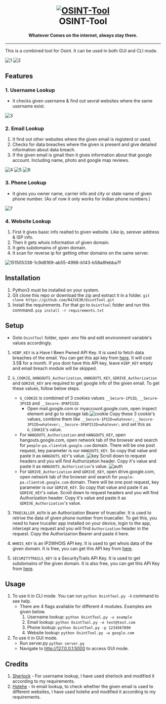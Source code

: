 <h1 align="center">
  <br>
  <a href="https://github.com/0xAnuj/OSINT-Tool"><img src="https://i.ibb.co/Lhtc6L0/OSINT-Tool.png" alt="OSINT-Tool"></a>
  <br>
  OSINT-Tool
  <br>
</h1>
<h4 align="center">Whatever Comes on the internet, always stay there.</h4>

<hr>

This is a combined tool for Osint. It can be used in both GUI and CLI mode.

![1](https://user-images.githubusercontent.com/46415431/181070640-648f5e11-3720-4cbb-a1d0-94b4036c6e4b.jpg)
![2](https://user-images.githubusercontent.com/46415431/181070656-96b4633c-2359-42b1-afc7-3e00d56c488c.jpg)

## Features
### 1. Username Lookup
- It checks given username & find out sevral websites where the same username exist.

![3](https://user-images.githubusercontent.com/46415431/181071771-a35695ed-b31b-4968-b3ff-dacc2bf0a095.png)

### 2. Email Lookup
1. It find out other websites where the given email is registerd or used.
2. Checks for data breaches where the given is present and give detailed information about data breach.
3. If the given email is gmail then it gives information about that google account. Including name, photo and google map reviews.


![4](https://user-images.githubusercontent.com/46415431/181071815-d0b8b57b-256f-4697-ac16-e7e6bdc09ffa.png)
![5](https://user-images.githubusercontent.com/46415431/181071818-1fbe121b-4cc7-4149-9bc3-fc139ba4ca70.png)
![6](https://user-images.githubusercontent.com/46415431/181071821-20d8a818-f4c0-41f3-a885-60070a881e73.png)


### 3. Phone Lookup
- It gives you owner name, carrier info and city or state name of given phone number. (As of now it only works for indian phone numbers.)

![7](https://user-images.githubusercontent.com/46415431/181071864-5987e727-7fc9-406f-b8f5-592b5ebc57c5.png)

### 4. Website Lookup
1. First it gives basic info realted to given website. Like ip, serever address & ISP info.
2. Then it gets whois information of given domain.
3. It gets subdomains of given domain.
4. It scan for reverse ip for getting other domains on the same server.

![151505338-1c9d8169-ab55-4998-b143-b58a8febba7f](https://user-images.githubusercontent.com/46415431/181071904-4755098a-eae4-4840-9883-c6a5b75c65ea.gif)

## Installation
1. Python3 must be installed on your system.
2. Git clone this repo or download the zip and extract it in a folder. `git clone https://github.com/R4JVE3R/OsintTool.git`
3. Install the requirements. For that go to `OsintTool` folder and run this command. `pip install -r requirements.txt`
## Setup
- Goto `OsintTool` folder, open .env file and edit environment variable's values accordingly.
1. `HIBP_KEY` is a Have I Been Pwned API Key. It is used to fetch data breaches of the email. You can get this api key from [here](https://haveibeenpwned.com/API/Key). It will cost 3.5$ for a month. If you dont have this API key, leave `HIBP_KEY` empty and email breach module will be skipped.
2. `G_COOKIE`, `HANGOUTS_Authorization`, `HANGOUTS_KEY`, `GDRIVE_Authorization` and `GDRIVE_KEY` are required to get google info of the given email. To get these values, follow below steps.
    - `G_COOKIE` is combined of 3 cookies values `__Secure-1PSID`, `__Secure-3PSID` and `__Secure-3PAPISID`.
       - Open mail.google.com or myaccount.google.com, open inspect element and go to storage tab.![cookie](https://user-images.githubusercontent.com/46415431/181072009-9cebfd42-0d84-4b6c-9b15-f82cea1211ea.png)
 Copy these 3 cookie's values, combine them like `__Secure-1PSID=whatever;__Secure-3PSID=whatever;__Secure-3PAPISID=whatever;` and set this as `G_COOKIE`'s value.
    - For `HANGOUTS_Authorization` and `HANGOUTS_KEY`, open hangouts.google.com, open network tab of the browser and search for `people-pa.clients6.google.com` domain. There will be one post request, key parameter is our `HANGOUTS_KEY`. So copy that value and paste it as `HANGOUTS_KEY`'s value. ![key](https://user-images.githubusercontent.com/46415431/181072158-b6913cfc-7090-4a27-983f-74bdc1a48c6c.png) Scroll down to request headers and you will find Authorization header. Copy it's value and paste it as `HANGOUTS_Authorization`'s value.  ![auth](https://user-images.githubusercontent.com/46415431/181072242-57a42d54-492f-4c0e-9850-6e1a7074e00f.png)
    - For `GDRIVE_Authorization` and `GDRIVE_KEY`, open drive.google.com, open network tab of the browser and search for `people-pa.clients6.google.com` domain. There will be one post request, key parameter is our `GDRIVE_KEY`. So copy that value and paste it as `GDRIVE_KEY`'s value. Scroll down to request headers and you will find Authorization header. Copy it's value and paste it as `GDRIVE_Authorization`'s value.

4. `TRUECALLER_AUTH` is an Authorization Bearer of truecaller. It is used to retrive the data of given phone number from truecaller. To get this, you need to have trucaller app installed on your device, login to the app, intercept any request and you will find `Authorization` header in the request. Copy the Authorizarion Bearer and paste it here.
5. `WHOIS_KEY` is an IP2WHOIS API key. It is used to get whois data of the given domain. It is free, you can get this API key from [here](https://www.ip2whois.com/developers-api).
6. `SECURITYTRAILS_KEY` is a SecurityTrails API Key. It is used to get subdomains of the given domain. It is also free, you can get this API Key from [here](https://securitytrails.com/corp/api).
## Usage
1. To use it in CLI mode. You can run `python OsintTool.py -h` command to see help.
   - There are 4 flags available for different 4 modules. Examples are given below.
     1. Username lookup: `python OsintTool.py -u example`
     2. Email lookup: `python OsintTool.py -e test@test.com` 
     3. Phone lookup: `python OsintTool.py -p 1234567890`
     4. Website lookup: `python OsintTool.py -w google.com`
 2. To use it in GUI mode.
    - Run server.py `python server.py`
    - Navigate to http://127.0.0.1:5000 to access GUI mode.
## Credits
1. [Sherlock](https://github.com/sherlock-project/sherlock) - For username lookup, I have used sherlock and modified it according to my requirements.
2. [Holehe](https://github.com/megadose/holehe) - In email lookup, to check whether the given email is used to different websites, I have used holehe and modified it according to my requirements.
